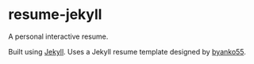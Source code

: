 # resume-jekyll

A personal interactive resume.

Built using [Jekyll](https://github.com/jekyll/jekyll).
Uses a Jekyll resume template designed by [byanko55](https://github.com/byanko55/jekyll-professional-resume/tree/master).